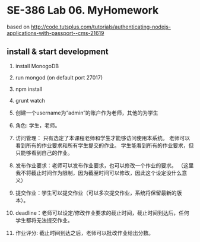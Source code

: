 # SE-386 Lab 06. MyHomework    

based on http://code.tutsplus.com/tutorials/authenticating-nodejs-applications-with-passport--cms-21619

## install & start development
1. install MonogoDB
2. run mongod (on default port 27017)
3. npm install
4. grunt watch

5. 创建一个username为“admin”的账户作为老师，其他的为学生
  1. 角色: 学生，老师。
  2. 访问管理：
    只有选定了本课程老师和学生才能够访问使用本系统。
    老师可以看到所有的作业要求和所有学生提交的作业。
    学生能看到所有的作业要求，但只能够看到自己的作业。
  3. 发布作业要求：老师可以发布作业要求，也可以修改一个作业的要求。
    （这里我不将截止时间作为限制，因为截至时间可以修改，因此这个设定没什么意义）
  4. 提交作业：学生可以提交作业（可以多次提交作业，系统将保留最新的版本）。
  5. deadline：老师可以设定/修改作业要求的截止时间，截止时间到达后，任何学生都将无法提交作业。
  6. 作业评分: 截止时间到达之后，老师可以批改作业给出分数。

